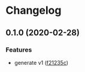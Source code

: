 # Changelog

## 0.1.0 (2020-02-28)


### Features

* generate v1 ([f21235c](https://www.github.com/googleapis/python-billing/commit/f21235c34eec431c4661292fc1067bf3cb91d128))
